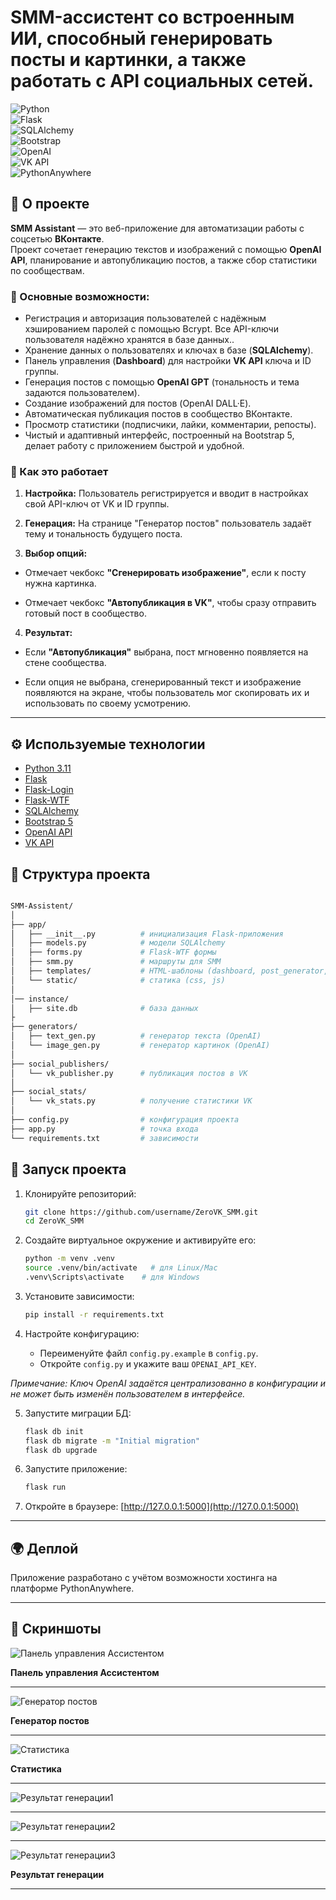 # SMM-ассистент со встроенным ИИ, способный генерировать посты и картинки, а также работать с API социальных сетей. 

![Python](https://img.shields.io/badge/Python-3.11-blue.svg)  
![Flask](https://img.shields.io/badge/Flask-2.x-green.svg)  
![SQLAlchemy](https://img.shields.io/badge/SQLAlchemy-ORM-red.svg)  
![Bootstrap](https://img.shields.io/badge/Bootstrap-Frontend-563d7c.svg)  
![OpenAI](https://img.shields.io/badge/OpenAI-API-black.svg)  
![VK API](https://img.shields.io/badge/VK-API-4680C2.svg)  
![PythonAnywhere](https://img.shields.io/badge/Hosted%20on-PythonAnywhere-orange.svg)  

## 📌 О проекте  

**SMM Assistant** — это веб-приложение для автоматизации работы с соцсетью **ВКонтакте**.  
Проект сочетает генерацию текстов и изображений с помощью **OpenAI API**, планирование и автопубликацию постов, а также сбор статистики по сообществам.  

### 🔑 Основные возможности:  
  - Регистрация и авторизация пользователей с надёжным хэшированием паролей с помощью Bcrypt. Все API-ключи пользователя надёжно хранятся в базе данных..  
  - Хранение данных о пользователях и ключах в базе (**SQLAlchemy**).  
  - Панель управления (**Dashboard**) для настройки **VK API** ключа и ID группы.  
  - Генерация постов с помощью **OpenAI GPT** (тональность и тема задаются пользователем).  
  - Создание изображений для постов (OpenAI DALL·E).  
  - Автоматическая публикация постов в сообщество ВКонтакте.  
  - Просмотр статистики (подписчики, лайки, комментарии, репосты).  
  - Чистый и адаптивный интерфейс, построенный на Bootstrap 5, делает работу с приложением быстрой и удобной.  

### 🤔 Как это работает
1. **Настройка:** Пользователь регистрируется и вводит в настройках свой API-ключ от VK и ID группы.

2. **Генерация:** На странице "Генератор постов" пользователь задаёт тему и тональность будущего поста.

3. **Выбор опций:**

  - Отмечает чекбокс **"Сгенерировать изображение"**, если к посту нужна картинка.

  - Отмечает чекбокс **"Автопубликация в VK"**, чтобы сразу отправить готовый пост в сообщество.

4. **Результат:**

  - Если **"Автопубликация"** выбрана, пост мгновенно появляется на стене сообщества.

  - Если опция не выбрана, сгенерированный текст и изображение появляются на экране, чтобы пользователь мог скопировать их и использовать по своему усмотрению.
---

## ⚙️ Используемые технологии

- [Python 3.11](https://www.python.org/)  
- [Flask](https://flask.palletsprojects.com/)  
- [Flask-Login](https://flask-login.readthedocs.io/)  
- [Flask-WTF](https://flask-wtf.readthedocs.io/)  
- [SQLAlchemy](https://www.sqlalchemy.org/)  
- [Bootstrap 5](https://getbootstrap.com/)  
- [OpenAI API](https://platform.openai.com/)  
- [VK API](https://dev.vk.com/api)  

## 📂 Структура проекта
```bash

SMM-Assistent/
│
├── app/
│   ├── __init__.py          # инициализация Flask-приложения
│   ├── models.py            # модели SQLAlchemy
│   ├── forms.py             # Flask-WTF формы
│   ├── smm.py               # маршруты для SMM
│   ├── templates/           # HTML-шаблоны (dashboard, post_generator, vk_stats)
│   └── static/              # статика (css, js)
│
│── instance/
│   ├── site.db              # база данных
├
├── generators/
│   ├── text_gen.py          # генератор текста (OpenAI)
│   └── image_gen.py         # генератор картинок (OpenAI)
│
├── social_publishers/
│   └── vk_publisher.py      # публикация постов в VK
│
├── social_stats/
│   └── vk_stats.py          # получение статистики VK
│
├── config.py                # конфигурация проекта
├── app.py                   # точка входа
└── requirements.txt         # зависимости
```

## 🚀 Запуск проекта

1. Клонируйте репозиторий:  
   ```bash
   git clone https://github.com/username/ZeroVK_SMM.git
   cd ZeroVK_SMM
   ```

2. Создайте виртуальное окружение и активируйте его:  
   ```bash
   python -m venv .venv
   source .venv/bin/activate   # для Linux/Mac
   .venv\Scripts\activate    # для Windows
   ```

3. Установите зависимости:  
   ```bash
   pip install -r requirements.txt
   ```

4. Настройте конфигурацию:

   - Переименуйте файл ```config.py.example``` в ```config.py```.
   - Откройте ```config.py``` и укажите ваш ```OPENAI_API_KEY```.

*Примечание: Ключ OpenAI задаётся централизованно в конфигурации и не может быть изменён пользователем в интерфейсе.*

5. Запустите миграции БД:  
   ```bash
   flask db init
   flask db migrate -m "Initial migration"
   flask db upgrade
   ```

7. Запустите приложение:  
   ```bash
   flask run
   ```

8. Откройте в браузере: [http://127.0.0.1:5000](http://127.0.0.1:5000)

---

## 🌍 Деплой

Приложение разработано с учётом возможности хостинга на платформе PythonAnywhere.

---

## 📸 Скриншоты

![Панель управления Ассистентом](img/App_dashboard.jpg)

**Панель управления Ассистентом**

---
![Генератор постов](img/App_publisher.jpg)

**Генератор постов**

---

![Статистика](img/App_stat.jpg)

**Статистика**

---

![Результат генерации1](img/gen_result_1.jpg)

---
![Результат генерации2](img/VK_post.jpg)

---
![Результат генерации3](img/gen_result_2.jpg)


**Результат генерации**

---


